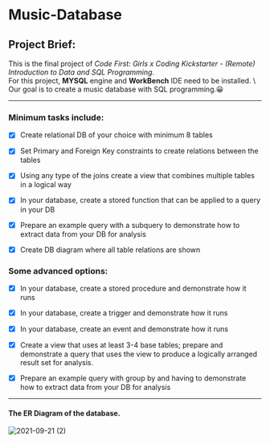 # Music-Database

## Project Brief:

This is the final project of _Code First: Girls x Coding Kickstarter - (Remote) Introduction to Data and SQL Programming_. \
For this project, **MYSQL** engine and **WorkBench** IDE need to be installed. \\
Our goal is to create a music database with SQL programming.:grinning:

- - - -- - - -

### Minimum tasks include:

- [x] Create relational DB of your choice with minimum 8 tables

- [x] Set Primary and Foreign Key constraints to create relations between the tables

- [x] Using any type of the joins create a view that combines multiple tables in a logical way

- [x] In your database, create a stored function that can be applied to a query in your DB

- [x] Prepare an example query with a subquery to demonstrate how to extract data from your DB for analysis

- [x] Create DB diagram where all table relations are shown


### Some advanced options:

- [x] In your database, create a stored procedure and demonstrate how it runs

- [x] In your database, create a trigger and demonstrate how it runs

- [x] In your database, create an event and demonstrate how it runs

- [x] Create a view that uses at least 3-4 base tables; prepare and demonstrate a query that uses the view to produce a logically arranged result set for analysis.

- [x] Prepare an example query with group by and having to demonstrate how to extract data from your DB for analysis

- - - -- - - -

#### The ER Diagram of the database. ####
![2021-09-21 (2)](https://user-images.githubusercontent.com/67553615/134212066-3e8fc9c1-ede3-498b-8b93-b292072dfc92.png)



